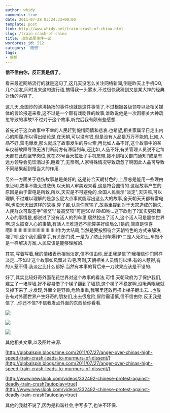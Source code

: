 ```yaml
---
author: whidy
comments: true
date: 2011-07-28 03:24:33+00:00
template: post
link: http://www.whidy.net/train-crash-of-china.html
slug: /train-crash-of-china
title: 动车追尾事件一谈
wordpress_id: 512
category: '随想'
tags:
- 感想
---
```


**信不信由你，反正我是信了。**

看来最近网络流行的就是这句了,这几天没怎么关注网络新闻,倒是昨天上手机QQ,几个朋友,同时发来这句流行语,搞得我一头雾水,不过很快我猜到又是某大神的经典对话的内容了.

这几天,全国炒的沸沸扬扬的事件也就是这件事情了,不过根据各级领导以及相关媒体的言论报道来看,这不过是一个颇有戏剧性的故事,谁敢说他是一次因相关大神疏忽导致的事故?不过对于这个故事,听完后我有颇有些感想.

首先对于这次故事中不幸的人民赶到惋惜同情和悲哀.也希望,相关家属早日走出内心的阴霾.所以得出结论是,在天朝,可以没有钱,但是没有人品是万万不能的,比如,人品不好,雷电爆发,那么就成了故事发生的导火索,再比如人品不好,这个故事中的某车仪器故障导致无法判断前方有滞留列车,还比如,人品不好,有关管理人员说不定每天都在此刻坚守岗位,就在23号当天拉肚子手机忘带,接不到相关部门通知?或是有远方领导会见饮酒过多,睡着了,无奈啊,人家特殊情况导致疏忽了啊因此人品可导致不同结果起到相当大的作用.

另外一方面关于悲伤故事总是美好的,这是符合天朝特色的,上层总是能用一些理由来证明,故事不能太过悲伤,以天朝人审美观来看,这是符合国情的.这起故事产生的原因是由于雷电是所致,所以,天灾是不可避免的,全国人民表示"淡定",天灾嘛,可以理解,不过难以理解的是怎么屁大点事就能写出这么大的故事,全天朝天天都有雷电啊,也没天天出这样的故事,算了罢,认真你就输了,故事里提到对于天灾造成的损失,人民群众可取签字"领奖","最高奖项"可是50W RMB哟...这下欣慰了?其实更鼓舞人心的事情是,都说过了没有活人的列车里,居然挖出了活人,这个活人可是震惊世界啊.这么振奋人心的事情,有活人!!!难道还不能算美好结局么?是的,简直是惊喜啊!!!!!!!!!!!!!!!!!!!!!!!!!!!!!!!!!!!!!作为大结局,当然是要按照符合天朝特色的方式来解决,埋了呗,这个我们最拿手,有关部门说,一是为了防止列车爆炸?二是人死如土,车毁不是一样解决方案,人民应该是能够理解的.

其实,写着写着,我的情绪表示相当淡定,信不信由你,反正我是信了!我相信你们同样淡定...不如让这个故事如风飘过去吧.否则,天朝相关人员情何以堪.有的人惹得,有的人惹不得.装淡定比什么都好.当然有本事的背后来一刀效果应该是不错的.

好了,其实比较好奇外面花花世界对这个故事的看法,可惜,天朝政府为了保护我们,建立了一堵厚墙,好不容易借了个梯子翻到了墙顶,这个梯子不稳定啊,没瞅两眼我就又掉下来了.才发现,外面全是野兽,危险重重,我哪里还敢再搭上梯子翻出去...也敬告有对外面世界产生好奇的朋友们,出去很危险,冒险需谨慎,信不信由你,反正我是信了...你还不信?不信我发点外面的东西给你看看.



![](https://www.whidy.net/wp-content/uploads/2011/07/aoteman-1-430x500.jpg)

![](https://www.whidy.net/wp-content/uploads/2011/07/aoteman-23-500x402.jpg)

![](https://www.whidy.net/wp-content/uploads/2011/07/news-500x407.jpg)

其他相关文章,以及图片来源.

[http://globalspin.blogs.time.com/2011/07/27/anger-over-chinas-high-speed-train-crash-leads-to-murmurs-of-dissent/](http://globalspin.blogs.time.com/2011/07/27/anger-over-chinas-high-speed-train-crash-leads-to-murmurs-of-dissent/)

[http://www.newslook.com/videos/332492-chinese-protest-against-deadly-train-crash?autoplay=true](http://www.newslook.com/videos/332492-chinese-protest-against-deadly-train-crash?autoplay=true)

其他的我就不说了,因为是和谐社会,字写多了,也许不环保.
